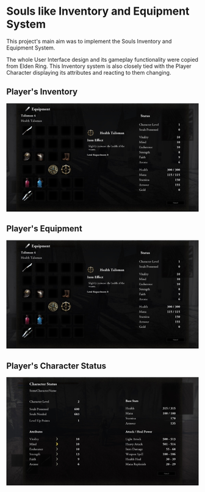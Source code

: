 # Souls like Inventory and Equipment System 

This project's main aim was to implement the Souls Inventory and Equipment System.

The whole User Interface design and its gameplay functionality were copied from Elden Ring. This Inventory system is also closely tied with the Player Character displaying its attributes and reacting to them changing.

## Player's Inventory
![Inventory](https://github.com/intrxx/SNDPG/blob/main/DocData/Images/Equipment.jpg)

## Player's Equipment
![Equipment](https://github.com/intrxx/SNDPG/blob/main/DocData/Images/Equipment.jpg)

## Player's Character Status
![Status](https://github.com/intrxx/SNDPG/blob/main/DocData/Images/Status.jpg)
 
